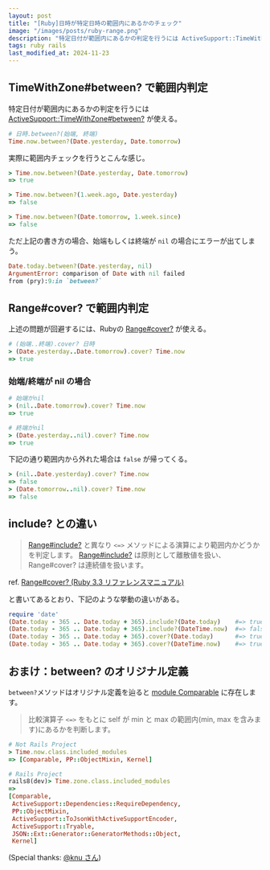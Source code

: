 ```yaml
---
layout: post
title: "[Ruby]日時が特定日時の範囲内にあるかのチェック"
image: "/images/posts/ruby-range.png"
description: "特定日付が範囲内にあるかの判定を行うには ActiveSupport::TimeWithZone#between? が使える。ただ上記の書き方の場合、始端もしくは終端が nil の場合にエラーが出てしまう。"
tags: ruby rails
last_modified_at: 2024-11-23
---
```


## TimeWithZone#between? で範囲内判定

特定日付が範囲内にあるかの判定を行うには [ActiveSupport::TimeWithZone#between?](https://railsdoc.github.io/classes/ActiveSupport/TimeWithZone.html#method-i-between-3F) が使える。

```rb
# 日時.between?(始端, 終端)
Time.now.between?(Date.yesterday, Date.tomorrow)
```

実際に範囲内チェックを行うとこんな感じ。

```rb
> Time.now.between?(Date.yesterday, Date.tomorrow)
=> true

> Time.now.between?(1.week.ago, Date.yesterday)
=> false

> Time.now.between?(Date.tomorrow, 1.week.since)
=> false
```

ただ上記の書き方の場合、始端もしくは終端が `nil` の場合にエラーが出てしまう。

```rb
Date.today.between?(Date.yesterday, nil)
ArgumentError: comparison of Date with nil failed
from (pry):9:in `between?`
```

## Range#cover? で範囲内判定

上述の問題が回避するには、Rubyの [Range#cover?](https://docs.ruby-lang.org/ja/latest/method/Range/i/cover=3f.html) が使える。

```rb
# (始端..終端).cover? 日時
> (Date.yesterday..Date.tomorrow).cover? Time.now
=> true
```

### 始端/終端が nil の場合

```rb
# 始端がnil
> (nil..Date.tomorrow).cover? Time.now
=> true

# 終端がnil
> (Date.yesterday..nil).cover? Time.now
=> true
```

下記の通り範囲内から外れた場合は `false` が帰ってくる。

```rb
> (nil..Date.yesterday).cover? Time.now
=> false
> (Date.tomorrow..nil).cover? Time.now
=> false
```

## include? との違い

> [Range#include?](https://docs.ruby-lang.org/ja/latest/method/Range/i/include=3f.html) と異なり `<=>` メソッドによる演算により範囲内かどうかを判定します。 [Range#include?](https://docs.ruby-lang.org/ja/latest/method/Range/i/include=3f.html) は原則として離散値を扱い、 Range#cover? は連続値を扱います。

ref. [Range#cover? (Ruby 3.3 リファレンスマニュアル)](https://docs.ruby-lang.org/ja/latest/method/Range/i/cover=3f.html)

と書いてあるとおり、下記のような挙動の違いがある。

```rb
require 'date'
(Date.today - 365 .. Date.today + 365).include?(Date.today)    #=> true
(Date.today - 365 .. Date.today + 365).include?(DateTime.now)  #=> false
(Date.today - 365 .. Date.today + 365).cover?(Date.today)      #=> true
(Date.today - 365 .. Date.today + 365).cover?(DateTime.now)    #=> true
```

## おまけ：between? のオリジナル定義

`between?`メソッドはオリジナル定義を辿ると [module Comparable](https://docs.ruby-lang.org/ja/latest/class/Comparable.html#I_BETWEEN--3F) に存在します。

> 比較演算子 `<=>` をもとに self が min と max の範囲内(min, max を含みます)にあるかを判断します。

```rb
# Not Rails Project
> Time.now.class.included_modules
=> [Comparable, PP::ObjectMixin, Kernel]
```

```rb
# Rails Project
rails8(dev)> Time.zone.class.included_modules
=>
[Comparable,
 ActiveSupport::Dependencies::RequireDependency,
 PP::ObjectMixin,
 ActiveSupport::ToJsonWithActiveSupportEncoder,
 ActiveSupport::Tryable,
 JSON::Ext::Generator::GeneratorMethods::Object,
 Kernel]
```

(Special thanks: [@knu さん](https://x.com/knu/status/1262343958824271873))
